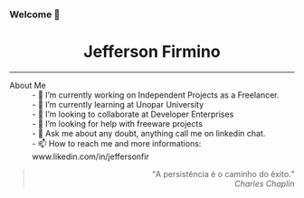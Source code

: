 ### Welcome 👋

<!--
**jeffersonfirmino/jeffersonfirmino** is a ✨ _special_ ✨ repository because its `README.md` (this file) appears on your GitHub profile. --!>


<h1 align="center"> Jefferson Firmino  </h1>
<hr/> 
<dl>
<dt>About Me </dt>
<dd>- 🔭 I’m currently working on Independent Projects as a Freelancer. <br/></dd>
<dd>- 🌱 I’m currently learning at Unopar University <br/></dd>
<dd>- 👯 I’m looking to collaborate at Developer Enterprises <br/></dd>
<dd>- 🤔 I’m looking for help with freeware projects <br/></dd>
<dd>- 💬 Ask me about any doubt, anything call me on linkedin chat. <br/></dd>
<dd>- 📫 How to reach me and more informations: www.likedin.com/in/jeffersonfir <br/></dd>
</dl>

<blockquote align="right">
<q>A persistência é o caminho do êxito.</q><br/>
<cite>Charles Chaplin </cite>
</blockquote>
